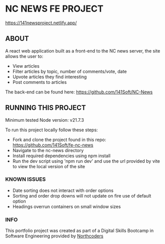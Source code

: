 # NC NEWS FE PROJECT

https://141newsproject.netlify.app/

## ABOUT

A react web application built as a front-end to the NC news server, the site allows the user to:

- View articles
- Filter articles by topic, number of comments/vote, date
- Upvote articles they find interesting
- Post comments to articles

The back-end can be found here: https://github.com/141Soft/NC-News

## RUNNING THIS PROJECT

Minimum tested Node version: v21.7.3

To run this project locally follow these steps:

- Fork and clone the project found in this repo: https://github.com/141Soft/fe-nc-news
- Navigate to the nc-news directory
- Install required dependencies using npm install
- Run the dev script using 'npm run dev' and use the url provided by vite to view the local version of the site

### KNOWN ISSUES

- Date sorting does not interact with order options
- Sorting and order drop downs will not update on fire use of default option
- Headings overrun containers on small window sizes

### INFO

This portfolio project was created as part of a Digital Skills Bootcamp in Software Engineering provided by [Northcoders](https://northcoders.com/)